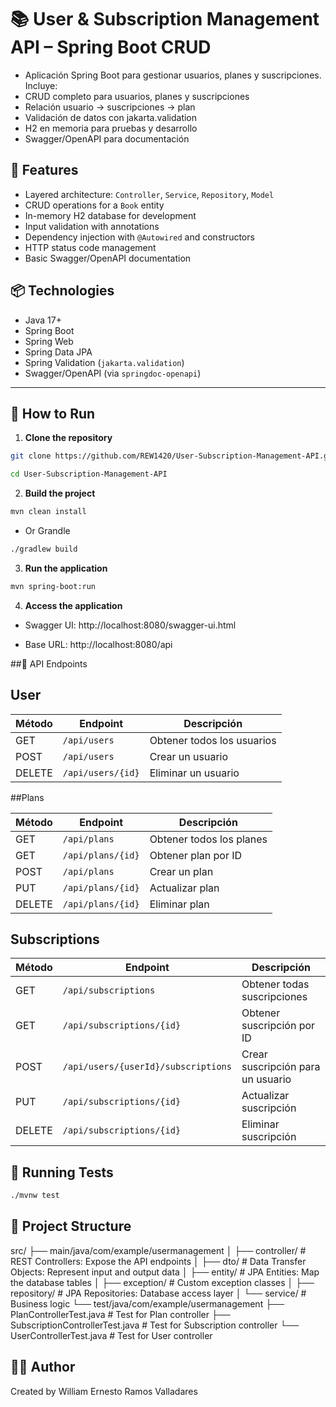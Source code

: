 # 📚 User & Subscription Management API – Spring Boot CRUD

- Aplicación Spring Boot para gestionar usuarios, planes y suscripciones. Incluye:
- CRUD completo para usuarios, planes y suscripciones
- Relación usuario → suscripciones → plan
- Validación de datos con jakarta.validation
- H2 en memoria para pruebas y desarrollo
- Swagger/OpenAPI para documentación

## 📌 Features

- Layered architecture: `Controller`, `Service`, `Repository`, `Model`
- CRUD operations for a `Book` entity
- In-memory H2 database for development
- Input validation with annotations
- Dependency injection with `@Autowired` and constructors
- HTTP status code management
- Basic Swagger/OpenAPI documentation

## 📦 Technologies

- Java 17+
- Spring Boot
- Spring Web
- Spring Data JPA
- Spring Validation (`jakarta.validation`)
- Swagger/OpenAPI (via `springdoc-openapi`)

---

## 🚀 How to Run

1. **Clone the repository**

```bash
git clone https://github.com/REW1420/User-Subscription-Management-API.git
```

```bash
cd User-Subscription-Management-API
```

2. **Build the project**

```bash
mvn clean install
```

- Or Grandle

```bash
./gradlew build
```

3. **Run the application**

```bash
mvn spring-boot:run
```

4. **Access the application**

- Swagger UI: http://localhost:8080/swagger-ui.html

- Base URL: http://localhost:8080/api

##🔧 API Endpoints

## User

| Método | Endpoint          | Descripción                |
| ------ | ----------------- | -------------------------- |
| GET    | `/api/users`      | Obtener todos los usuarios |
| POST   | `/api/users`      | Crear un usuario           |
| DELETE | `/api/users/{id}` | Eliminar un usuario        |

##Plans

| Método | Endpoint          | Descripción              |
| ------ | ----------------- | ------------------------ |
| GET    | `/api/plans`      | Obtener todos los planes |
| GET    | `/api/plans/{id}` | Obtener plan por ID      |
| POST   | `/api/plans`      | Crear un plan            |
| PUT    | `/api/plans/{id}` | Actualizar plan          |
| DELETE | `/api/plans/{id}` | Eliminar plan            |

## Subscriptions

| Método | Endpoint                            | Descripción                       |
| ------ | ----------------------------------- | --------------------------------- |
| GET    | `/api/subscriptions`                | Obtener todas suscripciones       |
| GET    | `/api/subscriptions/{id}`           | Obtener suscripción por ID        |
| POST   | `/api/users/{userId}/subscriptions` | Crear suscripción para un usuario |
| PUT    | `/api/subscriptions/{id}`           | Actualizar suscripción            |
| DELETE | `/api/subscriptions/{id}`           | Eliminar suscripción              |

## 🧪 Running Tests

```bash
./mvnw test
```

## 📂 Project Structure

src/
├── main/java/com/example/usermanagement
│ ├── controller/ # REST Controllers: Expose the API endpoints
│ ├── dto/ # Data Transfer Objects: Represent input and output data
│ ├── entity/ # JPA Entities: Map the database tables
│ ├── exception/ # Custom exception classes
│ ├── repository/ # JPA Repositories: Database access layer
│ └── service/ # Business logic
└── test/java/com/example/usermanagement
├── PlanControllerTest.java # Test for Plan controller
├── SubscriptionControllerTest.java # Test for Subscription controller
└── UserControllerTest.java # Test for User controller

## 🧑‍💻 Author

Created by William Ernesto Ramos Valladares
